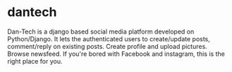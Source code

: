 # dantech
Dan-Tech is a django based social media platform developed on Python/Django. 
It lets the authenticated users to create/update posts, comment/reply on existing posts. 
Create profile and upload pictures. Browse newsfeed. If you're bored with Facebook and instagram, this is the right place for you.
